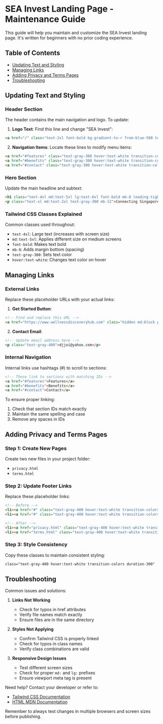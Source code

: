 # SEA Invest Landing Page - Maintenance Guide

This guide will help you maintain and customize the SEA Invest landing page. It's written for beginners with no prior coding experience.

## Table of Contents
- [Updating Text and Styling](#updating-text-and-styling)
- [Managing Links](#managing-links)
- [Adding Privacy and Terms Pages](#adding-privacy-and-terms-pages)
- [Troubleshooting](#troubleshooting)

## Updating Text and Styling

### Header Section
The header contains the main navigation and logo. To update:

1. **Logo Text**: Find this line and change "SEA Invest":
```html
<a href="/" class="text-2xl font-bold bg-gradient-to-r from-blue-500 to-teal-400 bg-clip-text text-transparent">SEA Invest</a>
```

2. **Navigation Items**: Locate these lines to modify menu items:
```html
<a href="#features" class="text-gray-300 hover:text-white transition-colors duration-300">Features</a>
<a href="#benefits" class="text-gray-300 hover:text-white transition-colors duration-300">Benefits</a>
<a href="#contact" class="text-gray-300 hover:text-white transition-colors duration-300">Contact</a>
```

### Hero Section
Update the main headline and subtext:
```html
<h1 class="text-4xl md:text-5xl lg:text-6xl font-bold mb-8 leading-tight">Bridging Investment Opportunities in SEA</h1>
<p class="text-xl md:text-2xl text-gray-300 mb-12">Connecting Singapore VCs & Private Investment</p>
```

### Tailwind CSS Classes Explained
Common classes used throughout:
- `text-4xl`: Large text (increases with screen size)
- `md:text-5xl`: Applies different size on medium screens
- `font-bold`: Makes text bold
- `mb-8`: Adds margin bottom (spacing)
- `text-gray-300`: Sets text color
- `hover:text-white`: Changes text color on hover

## Managing Links

### External Links
Replace these placeholder URLs with your actual links:

1. **Get Started Button**:
```html
<!-- Find and replace this URL -->
<a href="https://www.wellnessdiscoveryhub.com" class="hidden md:block px-6 py-2 bg-gradient-to-r from-blue-600 to-teal-500 rounded-full">Get Started</a>
```

2. **Contact Email**:
```html
<!-- Update email address here -->
<p class="text-gray-400">djjoi@yahoo.com</p>
```

### Internal Navigation
Internal links use hashtags (#) to scroll to sections:
```html
<!-- These link to sections with matching IDs -->
<a href="#features">Features</a>
<a href="#benefits">Benefits</a>
<a href="#contact">Contact</a>
```

To ensure proper linking:
1. Check that section IDs match exactly
2. Maintain the same spelling and case
3. Remove any spaces in IDs

## Adding Privacy and Terms Pages

### Step 1: Create New Pages
Create two new files in your project folder:
- `privacy.html`
- `terms.html`

### Step 2: Update Footer Links
Replace these placeholder links:
```html
<!-- Before -->
<li><a href="#" class="text-gray-400 hover:text-white transition-colors duration-300">Privacy Policy</a></li>
<li><a href="#" class="text-gray-400 hover:text-white transition-colors duration-300">Terms of Service</a></li>

<!-- After -->
<li><a href="privacy.html" class="text-gray-400 hover:text-white transition-colors duration-300">Privacy Policy</a></li>
<li><a href="terms.html" class="text-gray-400 hover:text-white transition-colors duration-300">Terms of Service</a></li>
```

### Step 3: Style Consistency
Copy these classes to maintain consistent styling:
```html
class="text-gray-400 hover:text-white transition-colors duration-300"
```

## Troubleshooting

Common issues and solutions:

1. **Links Not Working**
   - Check for typos in href attributes
   - Verify file names match exactly
   - Ensure files are in the same directory

2. **Styles Not Applying**
   - Confirm Tailwind CSS is properly linked
   - Check for typos in class names
   - Verify class combinations are valid

3. **Responsive Design Issues**
   - Test different screen sizes
   - Check for proper `md:` and `lg:` prefixes
   - Ensure viewport meta tag is present

Need help? Contact your developer or refer to:
- [Tailwind CSS Documentation](https://tailwindcss.com/docs)
- [HTML MDN Documentation](https://developer.mozilla.org/en-US/docs/Web/HTML)

Remember to always test changes in multiple browsers and screen sizes before publishing.